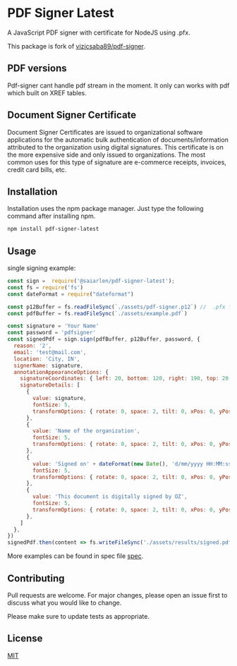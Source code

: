 # PDF Signer Latest

A JavaScript PDF signer with certificate for NodeJS using .pfx. 

This package is fork of [vizicsaba89/pdf-signer](https://github.com/vizicsaba89/pdf-signer).

## PDF versions
Pdf-signer cant handle pdf stream in the moment. It only can works with pdf which built on XREF tables. 

## Document Signer Certificate
Document Signer Certificates are issued to organizational software applications for the automatic bulk authentication of documents/information attributed to the organization using digital signatures. This certificate is on the more expensive side and only issued to organizations. The most common uses for this type of signature are e-commerce receipts, invoices, credit card bills, etc.

## Installation

Installation uses the npm package manager. Just type the following command after installing npm.

```bash
npm install pdf-signer-latest
```

## Usage

single signing example:
```javascript
const sign =  require('@saiarlen/pdf-signer-latest');
const fs = require('fs')
const dateFormat = require("dateformat")

const p12Buffer = fs.readFileSync(`./assets/pdf-signer.p12`) //  .pfx file 
const pdfBuffer = fs.readFileSync(`./assets/example.pdf`)

const signature = 'Your Name'
const password = 'pdfsigner'
const signedPdf = sign.sign(pdfBuffer, p12Buffer, password, {
  reason: '2',
  email: 'test@mail.com',
  location: 'City, IN',
  signerName: signature,
  annotationAppearanceOptions: {
    signatureCoordinates: { left: 20, bottom: 120, right: 190, top: 20 },
    signatureDetails: [
      {
        value: signature,
        fontSize: 5,
        transformOptions: { rotate: 0, space: 2, tilt: 0, xPos: 0, yPos: 32 },
      },
      {
        value: 'Name of the organization',
        fontSize: 5,
        transformOptions: { rotate: 0, space: 2, tilt: 0, xPos: 0, yPos: 25.4 },
      },
      {
        value: 'Signed on' + dateFormat(new Date(), 'd/mm/yyyy HH:MM:ss'),
        fontSize: 5,
        transformOptions: { rotate: 0, space: 2, tilt: 0, xPos: 0, yPos: 18 },
      },
      {
        value: 'This document is digitally signed by OZ',
        fontSize: 5,
        transformOptions: { rotate: 0, space: 2, tilt: 0, xPos: 0, yPos: 11 },
      },
    ]
  },
})
signedPdf.then(content => fs.writeFileSync('./assets/results/signed.pdf', content))
```
More examples can be found in spec file [spec](https://github.com/saiarlen/pdf-signer-latest/blob/master/src/sign.spec.ts).

## Contributing
Pull requests are welcome. For major changes, please open an issue first to discuss what you would like to change.

Please make sure to update tests as appropriate.

## License
[MIT](https://choosealicense.com/licenses/mit/)
